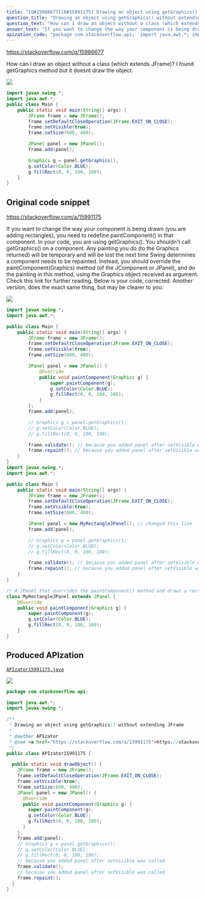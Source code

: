 ```yaml
---
title: "[Q#15986677][A#15991175] Drawing an object using getGraphics() without extending JFrame"
question_title: "Drawing an object using getGraphics() without extending JFrame"
question_text: "How can I draw an object without a class (which extends JFrame)? I found getGraphics method but it doesnt draw the object."
answer_text: "If you want to change the way your component is being drawn (you are adding rectangles), you need to redefine paintComponent() in that component. In your code, you are using  getGraphics(). You shouldn't call getGraphics() on a component. Any painting you do (to the Graphics returned) will be temporary and will be lost the next time Swing determines a component needs to be repainted. Instead, you should override the paintComponent(Graphics) method (of the JComponent or JPanel), and do the painting in this method, using the Graphics object received as argument. Check this link for further reading. Below is your code, corrected. Another version, does the exact same thing, but may be clearer to you:"
apization_code: "package com.stackoverflow.api;  import java.awt.*; import javax.swing.*;  /**  * Drawing an object using getGraphics() without extending JFrame  *  * @author APIzator  * @see <a href=\"https://stackoverflow.com/a/15991175\">https://stackoverflow.com/a/15991175</a>  */ public class APIzator15991175 {    public static void drawObject() {     JFrame frame = new JFrame();     frame.setDefaultCloseOperation(JFrame.EXIT_ON_CLOSE);     frame.setVisible(true);     frame.setSize(600, 400);     JPanel panel = new JPanel() {       @Override       public void paintComponent(Graphics g) {         super.paintComponent(g);         g.setColor(Color.BLUE);         g.fillRect(0, 0, 100, 100);       }     };     frame.add(panel);     // Graphics g = panel.getGraphics();     // g.setColor(Color.BLUE);     // g.fillRect(0, 0, 100, 100);     // because you added panel after setVisible was called     frame.validate();     // because you added panel after setVisible was called     frame.repaint();   } }"
---
```


https://stackoverflow.com/q/15986677

How can I draw an object without a class (which extends JFrame)? I found getGraphics method but it doesnt draw the object.


<div class="code-logo"><img src="/stackoverflow.png" /></div>

```java
import javax.swing.*;
import java.awt.*;
public class Main {
    public static void main(String[] args) {
        JFrame frame = new JFrame();
        frame.setDefaultCloseOperation(JFrame.EXIT_ON_CLOSE);
        frame.setVisible(true);
        frame.setSize(600, 400);

        JPanel panel = new JPanel();
        frame.add(panel);

        Graphics g = panel.getGraphics();
        g.setColor(Color.BLUE);
        g.fillRect(0, 0, 100, 100);
    }
}
```


## Original code snippet

https://stackoverflow.com/a/15991175

If you want to change the way your component is being drawn (you are adding rectangles), you need to redefine paintComponent() in that component. In your code, you are using  getGraphics().
You shouldn&#x27;t call getGraphics() on a component. Any painting you do (to the Graphics returned) will be temporary and will be lost the next time Swing determines a component needs to be repainted.
Instead, you should override the paintComponent(Graphics) method (of the JComponent or JPanel), and do the painting in this method, using the Graphics object received as argument.
Check this link for further reading.
Below is your code, corrected.
Another version, does the exact same thing, but may be clearer to you:

<div class="code-logo"><img src="/stackoverflow.png" /></div>

```java
import javax.swing.*;
import java.awt.*;

public class Main {
    public static void main(String[] args) {
        JFrame frame = new JFrame();
        frame.setDefaultCloseOperation(JFrame.EXIT_ON_CLOSE);
        frame.setVisible(true);
        frame.setSize(600, 400);

        JPanel panel = new JPanel() {
            @Override
            public void paintComponent(Graphics g) {
                super.paintComponent(g);
                g.setColor(Color.BLUE);
                g.fillRect(0, 0, 100, 100);
            }
        };
        frame.add(panel);

        // Graphics g = panel.getGraphics();
        // g.setColor(Color.BLUE);
        // g.fillRect(0, 0, 100, 100);

        frame.validate(); // because you added panel after setVisible was called
        frame.repaint(); // because you added panel after setVisible was called
    }
}
import javax.swing.*;
import java.awt.*;

public class Main {
    public static void main(String[] args) {
        JFrame frame = new JFrame();
        frame.setDefaultCloseOperation(JFrame.EXIT_ON_CLOSE);
        frame.setVisible(true);
        frame.setSize(600, 400);

        JPanel panel = new MyRectangleJPanel(); // changed this line
        frame.add(panel);

        // Graphics g = panel.getGraphics();
        // g.setColor(Color.BLUE);
        // g.fillRect(0, 0, 100, 100);

        frame.validate(); // because you added panel after setVisible was called
        frame.repaint(); // because you added panel after setVisible was called
    }
}

/* A JPanel that overrides the paintComponent() method and draws a rectangle */
class MyRectangleJPanel extends JPanel {
    @Override
    public void paintComponent(Graphics g) {
        super.paintComponent(g);
        g.setColor(Color.BLUE);
        g.fillRect(0, 0, 100, 100);
    }
}
```

## Produced APIzation

[`APIzator15991175.java`](https://github.com/blind-papers/apization-temp-data/raw/main/search/APIzator15991175.java)

<div class="code-logo"><img src="/apizator.png" /></div>

```java
package com.stackoverflow.api;

import java.awt.*;
import javax.swing.*;

/**
 * Drawing an object using getGraphics() without extending JFrame
 *
 * @author APIzator
 * @see <a href="https://stackoverflow.com/a/15991175">https://stackoverflow.com/a/15991175</a>
 */
public class APIzator15991175 {

  public static void drawObject() {
    JFrame frame = new JFrame();
    frame.setDefaultCloseOperation(JFrame.EXIT_ON_CLOSE);
    frame.setVisible(true);
    frame.setSize(600, 400);
    JPanel panel = new JPanel() {
      @Override
      public void paintComponent(Graphics g) {
        super.paintComponent(g);
        g.setColor(Color.BLUE);
        g.fillRect(0, 0, 100, 100);
      }
    };
    frame.add(panel);
    // Graphics g = panel.getGraphics();
    // g.setColor(Color.BLUE);
    // g.fillRect(0, 0, 100, 100);
    // because you added panel after setVisible was called
    frame.validate();
    // because you added panel after setVisible was called
    frame.repaint();
  }
}

```